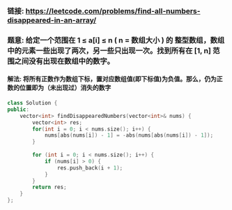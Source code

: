 ### 链接: https://leetcode.com/problems/find-all-numbers-disappeared-in-an-array/

### 题意: 给定一个范围在  1 ≤ a[i] ≤ n ( n = 数组大小 ) 的 整型数组，数组中的元素一些出现了两次，另一些只出现一次。找到所有在 [1, n] 范围之间没有出现在数组中的数字。

#### 解法: 将所有正数作为数组下标，置对应数组值(即下标值)为负值。那么，仍为正数的位置即为（未出现过）消失的数字

```C++
class Solution {
public:
    vector<int> findDisappearedNumbers(vector<int>& nums) {
        vector<int> res;
        for(int i = 0; i < nums.size(); i++) {
            nums[abs(nums[i]) - 1] = -abs(nums[abs(nums[i]) - 1]);            
        }
    
        for (int i = 0; i < nums.size(); i++) {
            if (nums[i] > 0) {
                res.push_back(i + 1);
            }
        }
        return res;
    }
};
```

